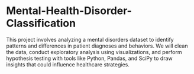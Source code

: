 # Mental-Health-Disorder-Classification
This project involves analyzing a mental disorders dataset to identify patterns and differences in patient diagnoses and behaviors. We will clean the data, conduct exploratory analysis using visualizations, and perform hypothesis testing with tools like Python, Pandas, and SciPy to draw insights that could influence healthcare strategies.
